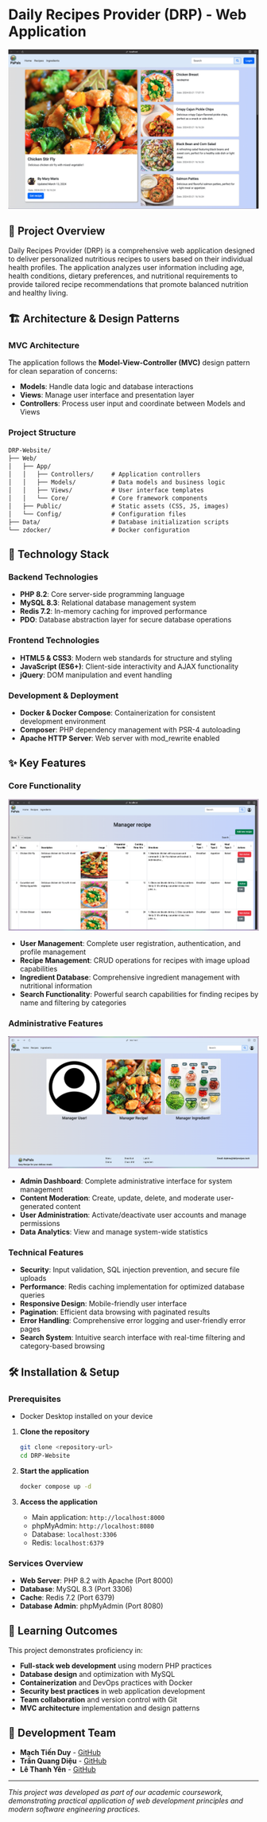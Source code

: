 # Daily Recipes Provider (DRP) - Web Application
![Homepage](./Web/Public/screenshot/HomePage.png)


## 🌟 Project Overview

Daily Recipes Provider (DRP) is a comprehensive web application designed to deliver personalized nutritious recipes to users based on their individual health profiles. The application analyzes user information including age, health conditions, dietary preferences, and nutritional requirements to provide tailored recipe recommendations that promote balanced nutrition and healthy living.

## 🏗️ Architecture & Design Patterns

### MVC Architecture
The application follows the **Model-View-Controller (MVC)** design pattern for clean separation of concerns:
- **Models**: Handle data logic and database interactions
- **Views**: Manage user interface and presentation layer
- **Controllers**: Process user input and coordinate between Models and Views

### Project Structure
```
DRP-Website/
├── Web/
│   ├── App/
│   │   ├── Controllers/     # Application controllers
│   │   ├── Models/          # Data models and business logic
│   │   ├── Views/           # User interface templates
│   │   └── Core/            # Core framework components
│   ├── Public/              # Static assets (CSS, JS, images)
│   └── Config/              # Configuration files
├── Data/                    # Database initialization scripts
└── zdocker/                 # Docker configuration
```

## 🚀 Technology Stack

### Backend Technologies
- **PHP 8.2**: Core server-side programming language
- **MySQL 8.3**: Relational database management system
- **Redis 7.2**: In-memory caching for improved performance
- **PDO**: Database abstraction layer for secure database operations

### Frontend Technologies
- **HTML5 & CSS3**: Modern web standards for structure and styling
- **JavaScript (ES6+)**: Client-side interactivity and AJAX functionality
- **jQuery**: DOM manipulation and event handling

### Development & Deployment
- **Docker & Docker Compose**: Containerization for consistent development environment
- **Composer**: PHP dependency management with PSR-4 autoloading
- **Apache HTTP Server**: Web server with mod_rewrite enabled

## ✨ Key Features

### Core Functionality
![DashboardManager](./Web/Public/screenshot/DashboardManager.png)
- **User Management**: Complete user registration, authentication, and profile management
- **Recipe Management**: CRUD operations for recipes with image upload capabilities
- **Ingredient Database**: Comprehensive ingredient management with nutritional information
- **Search Functionality**: Powerful search capabilities for finding recipes by name and filtering by categories

### Administrative Features
![Homepage](./Web/Public/screenshot/AdminPage.png)
- **Admin Dashboard**: Complete administrative interface for system management
- **Content Moderation**: Create, update, delete, and moderate user-generated content
- **User Administration**: Activate/deactivate user accounts and manage permissions
- **Data Analytics**: View and manage system-wide statistics

### Technical Features
- **Security**: Input validation, SQL injection prevention, and secure file uploads
- **Performance**: Redis caching implementation for optimized database queries
- **Responsive Design**: Mobile-friendly user interface
- **Pagination**: Efficient data browsing with paginated results
- **Error Handling**: Comprehensive error logging and user-friendly error pages
- **Search System**: Intuitive search interface with real-time filtering and category-based browsing

## 🛠️ Installation & Setup

### Prerequisites
- Docker Desktop installed on your device



1. **Clone the repository**
   ```bash
   git clone <repository-url>
   cd DRP-Website
   ```

2. **Start the application**
   ```bash
   docker compose up -d
   ```

3. **Access the application**
   - Main application: `http://localhost:8000`
   - phpMyAdmin: `http://localhost:8080` 
   - Database: `localhost:3306` 
   - Redis: `localhost:6379` 

### Services Overview
- **Web Server**: PHP 8.2 with Apache (Port 8000)
- **Database**: MySQL 8.3 (Port 3306)
- **Cache**: Redis 7.2 (Port 6379)
- **Database Admin**: phpMyAdmin (Port 8080)

## 🎯 Learning Outcomes

This project demonstrates proficiency in:
- **Full-stack web development** using modern PHP practices
- **Database design** and optimization with MySQL
- **Containerization** and DevOps practices with Docker
- **Security best practices** in web application development
- **Team collaboration** and version control with Git
- **MVC architecture** implementation and design patterns

## 👥 Development Team

- **Mạch Tiến Duy** - [GitHub](https://github.com/john-naeder)
- **Trần Quang Diệu** - [GitHub](https://github.com/KyoTranKMA)
- **Lê Thanh Yên** - [GitHub](https://github.com/YenLethanh129)

---

*This project was developed as part of our academic coursework, demonstrating practical application of web development principles and modern software engineering practices.*